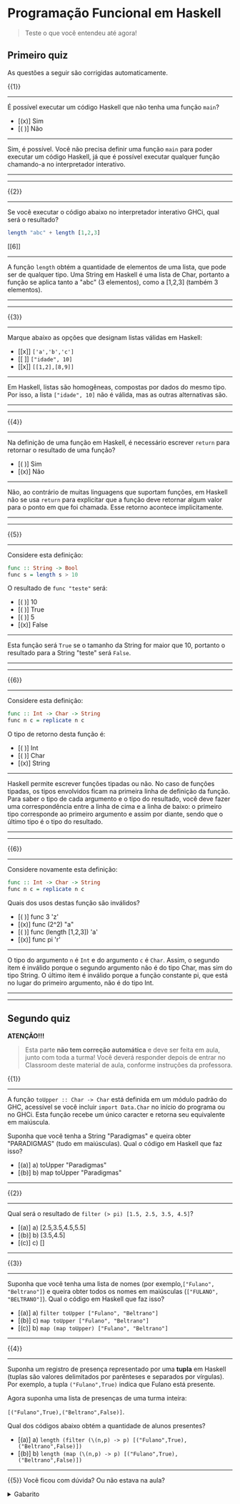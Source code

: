 <!--
author:   Andrea Charão

email:    andrea@inf.ufsm.br

version:  0.0.1

language: PT-BR

narrator: Brazilian Portuguese Female

comment:  Material de apoio para a disciplina
          ELC117 - Paradigmas de Programação
          da Universidade Federal de Santa Maria

translation: English  translations/English.md

link:     https://cdn.jsdelivr.net/chartist.js/latest/chartist.min.css

script:   https://cdn.jsdelivr.net/chartist.js/latest/chartist.min.js


onload
window.CodeRunner = {
    ws: undefined,
    handler: {},

    init(url) {
        this.ws = new WebSocket(url);
        const self = this
        this.ws.onopen = function () {
            self.log("connections established");
            setInterval(function() {
                self.ws.send("ping")
            }, 15000);
        }
        this.ws.onmessage = function (e) {
            // e.data contains received string.

            let data
            try {
                data = JSON.parse(e.data)
            } catch (e) {
                self.warn("received message could not be handled =>", e.data)
            }
            if (data) {
                self.handler[data.uid](data)
            }
        }
        this.ws.onclose = function () {
            self.warn("connection closed")
        }
        this.ws.onerror = function (e) {
            self.warn("an error has occurred => ", e)
        }
    },
    log(...args) {
        console.log("CodeRunner:", ...args)
    },
    warn(...args) {
        console.warn("CodeRunner:", ...args)
    },
    handle(uid, callback) {
        this.handler[uid] = callback
    },
    send(uid, message) {
        message.uid = uid
        this.ws.send(JSON.stringify(message))
    }
}

//window.CodeRunner.init("wss://coderunner.informatik.tu-freiberg.de/")
window.CodeRunner.init("wss://ancient-hollows-41316.herokuapp.com/")

//window.CodeRunner.init("ws://127.0.0.1:8000/")

@end


@LIA.c:       @LIA.eval(`["main.c"]`, `gcc -Wall main.c -o a.out`, `./a.out`)
@LIA.clojure: @LIA.eval(`["main.clj"]`, `none`, `clojure -M main.clj`)
@LIA.cpp:     @LIA.eval(`["main.cpp"]`, `g++ main.cpp -o a.out`, `./a.out`)
@LIA.go:      @LIA.eval(`["main.go"]`, `go build main.go`, `./main`)
@LIA.haskell: @LIA.eval(`["main.hs"]`, `ghc main.hs -o main`, `./main`)
@LIA.java:    @LIA.eval(`["@0.java"]`, `javac @0.java`, `java @0`)
@LIA.julia:   @LIA.eval(`["main.jl"]`, `none`, `julia main.jl`)
@LIA.mono:    @LIA.eval(`["main.cs"]`, `mcs main.cs`, `mono main.exe`)
@LIA.nasm:    @LIA.eval(`["main.asm"]`, `nasm -felf64 main.asm && ld main.o`, `./a.out`)
@LIA.python:  @LIA.python3
@LIA.python2: @LIA.eval(`["main.py"]`, `python2.7 -m compileall .`, `python2.7 main.pyc`)
@LIA.python3: @LIA.eval(`["main.py"]`, `none`, `python3 main.py`)
@LIA.r:       @LIA.eval(`["main.R"]`, `none`, `Rscript main.R`)
@LIA.rust:    @LIA.eval(`["main.rs"]`, `rustc main.rs`, `./main`)
@LIA.zig:     @LIA.eval(`["main.zig"]`, `zig build-exe ./main.zig -O ReleaseSmall`, `./main`)

@LIA.dotnet:  @LIA.dotnet_(@uid)

@LIA.dotnet_
<script>
var uid = "@0"
var files = []

files.push(["project.csproj", `<Project Sdk="Microsoft.NET.Sdk">
  <PropertyGroup>
    <OutputType>Exe</OutputType>
    <TargetFramework>net6.0</TargetFramework>
    <ImplicitUsings>enable</ImplicitUsings>
    <Nullable>enable</Nullable>
  </PropertyGroup>
</Project>`])

files.push(["Program.cs", `@input(0)`])

send.handle("input", (e) => {
    CodeRunner.send(uid, {stdin: e})
})
send.handle("stop",  (e) => {
    CodeRunner.send(uid, {stop: true})
});


CodeRunner.handle(uid, function (msg) {
    switch (msg.service) {
        case 'data': {
            if (msg.ok) {
                CodeRunner.send(uid, {compile: "dotnet build -nologo"})
            }
            else {
                send.lia("LIA: stop")
            }
            break;
        }
        case 'compile': {
            if (msg.ok) {
                if (msg.message) {
                    if (msg.problems.length)
                        console.warn(msg.message);
                    else
                        console.log(msg.message);
                }

                send.lia("LIA: terminal")
                console.clear()
                CodeRunner.send(uid, {exec: "dotnet run"})
            } else {
                send.lia(msg.message, msg.problems, false)
                send.lia("LIA: stop")
            }
            break;
        }
        case 'stdout': {
            if (msg.ok)
                console.stream(msg.data)
            else
                console.error(msg.data);
            break;
        }

        case 'stop': {
            if (msg.error) {
                console.error(msg.error);
            }

            if (msg.images) {
                for(let i = 0; i < msg.images.length; i++) {
                    console.html("<hr/>", msg.images[i].file)
                    console.html("<img title='" + msg.images[i].file + "' src='" + msg.images[i].data + "' onclick='window.LIA.img.click(\"" + msg.images[i].data + "\")'>")
                }

            }

            send.lia("LIA: stop")
            break;
        }

        default:
            console.log(msg)
            break;
    }
})


CodeRunner.send(
    uid, { "data": files }
);

"LIA: wait"
</script>
@end

@LIA.eval:  @LIA.eval_(false,@uid,`@0`,@1,@2)

@LIA.evalWithDebug: @LIA.eval_(true,@uid,`@0`,@1,@2)

@LIA.eval_
<script>
const uid = "@1"
var order = @2
var files = []

if (order[0])
  files.push([order[0], `@input(0)`])
if (order[1])
  files.push([order[1], `@input(1)`])
if (order[2])
  files.push([order[2], `@input(2)`])
if (order[3])
  files.push([order[3], `@input(3)`])
if (order[4])
  files.push([order[4], `@input(4)`])
if (order[5])
  files.push([order[5], `@input(5)`])
if (order[6])
  files.push([order[6], `@input(6)`])
if (order[7])
  files.push([order[7], `@input(7)`])
if (order[8])
  files.push([order[8], `@input(8)`])
if (order[9])
  files.push([order[9], `@input(9)`])


send.handle("input", (e) => {
    CodeRunner.send(uid, {stdin: e})
})
send.handle("stop",  (e) => {
    CodeRunner.send(uid, {stop: true})
});


CodeRunner.handle(uid, function (msg) {
    switch (msg.service) {
        case 'data': {
            if (msg.ok) {
                CodeRunner.send(uid, {compile: @3})
            }
            else {
                send.lia("LIA: stop")
            }
            break;
        }
        case 'compile': {
            if (msg.ok) {
                if (msg.message) {
                    if (msg.problems.length)
                        console.warn(msg.message);
                    else
                        console.log(msg.message);
                }

                send.lia("LIA: terminal")
                CodeRunner.send(uid, {exec: @4})

                if(!@0) {
                  console.clear()
                }
            } else {
                send.lia(msg.message, msg.problems, false)
                send.lia("LIA: stop")
            }
            break;
        }
        case 'stdout': {
            if (msg.ok)
                console.stream(msg.data)
            else
                console.error(msg.data);
            break;
        }

        case 'stop': {
            if (msg.error) {
                console.error(msg.error);
            }

            if (msg.images) {
                for(let i = 0; i < msg.images.length; i++) {
                    console.html("<hr/>", msg.images[i].file)
                    console.html("<img title='" + msg.images[i].file + "' src='" + msg.images[i].data + "' onclick='window.LIA.img.click(\"" + msg.images[i].data + "\")'>")
                }

            }

            send.lia("LIA: stop")
            break;
        }

        default:
            console.log(msg)
            break;
    }
})


CodeRunner.send(
    uid, { "data": files }
);

"LIA: wait"
</script>
@end




-->

<!--
nvm use v14.21.1
liascript-devserver --input README.md --port 3001 --live
https://liascript.github.io/course/?https://raw.githubusercontent.com/AndreaInfUFSM/elc117-2023b/master/classes/03b/README.md
-->

# Programação Funcional em Haskell

> Teste o que você entendeu até agora!

## Primeiro quiz

As questões a seguir são corrigidas automaticamente.






{{1}}
********************************************************************************
É possível executar um código Haskell que não tenha uma função `main`?

- [(x)] Sim
- [( )] Não
******************************************************

Sim, é possível. Você não precisa definir uma função `main` para poder executar um código Haskell, já que é possível executar qualquer função chamando-a no interpretador interativo.

*******************************************************


********************************************************************************



{{2}}
********************************************************************************
Se você executar o código abaixo no interpretador interativo GHCi, qual será o resultado?

```haskell
length "abc" + length [1,2,3]
```

[[6]]
******************************************************

A função `length` obtém a quantidade de elementos de uma lista, que pode ser de qualquer tipo. Uma String em Haskell é uma lista de Char, portanto a função se aplica tanto a "abc" (3 elementos), como a [1,2,3] (também 3 elementos).

*******************************************************

********************************************************************************



{{3}}
********************************************************************************

Marque abaixo as opções que designam listas válidas em Haskell:

- [[x]] `['a','b','c']`
- [[ ]] `["idade", 10]`
- [[x]] `[[1,2],[8,9]]`
******************************************************

Em Haskell, listas são homogêneas, compostas por dados do mesmo tipo. Por isso, a lista `["idade", 10]` não é válida, mas as outras alternativas são.

*******************************************************

********************************************************************************

{{4}}
********************************************************************************
Na definição de uma função em Haskell, é necessário escrever `return` para retornar o resultado de uma função?

- [( )] Sim
- [(x)] Não
******************************************************

Não, ao contrário de muitas linguagens que suportam funções, em Haskell não se usa `return` para explicitar que a função deve retornar algum valor para o ponto em que foi chamada. Esse retorno acontece implicitamente.

*******************************************************

********************************************************************************


{{5}}
********************************************************************************

Considere esta definição:

``` haskell
func :: String -> Bool 
func s = length s > 10
```

O resultado de `func "teste"` será:

- [( )] 10
- [( )] True
- [( )] 5
- [(x)] False
******************************************************

Esta função será `True` se o tamanho da String for maior que 10, portanto o resultado para a String "teste" será `False`.

*******************************************************

********************************************************************************

{{6}}
********************************************************************************

Considere esta definição:

``` haskell
func :: Int -> Char -> String
func n c = replicate n c
```

O tipo de retorno desta função é:

- [( )] Int
- [( )] Char
- [(x)] String
******************************************************

Haskell permite escrever funções tipadas ou não. No caso de funções tipadas, os tipos envolvidos ficam na primeira linha de definição da função. Para saber o tipo de cada argumento e o tipo do resultado, você deve fazer uma correspondência entre a linha de cima e a linha de baixo: o primeiro tipo corresponde ao primeiro argumento e assim por diante, sendo que o último tipo é o tipo do resultado.

*******************************************************

********************************************************************************


{{6}}
********************************************************************************

Considere novamente esta definição:

``` haskell
func :: Int -> Char -> String
func n c = replicate n c
```

Quais dos usos destas função são inválidos?

- [( )] func 3 'z'
- [(x)] func (2^2) "a"
- [( )] func (length [1,2,3]) 'a'
- [(x)] func pi 'r'
******************************************************

O tipo do argumento `n` é `Int` e do argumento `c` é `Char`. Assim, o segundo item é inválido porque o segundo argumento não é do tipo Char, mas sim do tipo String. O último item é inválido porque a função constante pi, que está no lugar do primeiro argumento, não é do tipo Int. 

*******************************************************

********************************************************************************



## Segundo quiz

**ATENÇÃO!!!**

> Esta parte **não tem correção automática** e deve ser feita em aula, junto com toda a turma! Você deverá responder depois de entrar no Classroom deste material de aula, conforme instruções da professora.


{{1}}
********************************************************************************

A função `toUpper :: Char -> Char` está definida em um módulo padrão do GHC, acessível se você incluir `import Data.Char` no início do programa ou no GHCi. Esta função recebe um único caracter e retorna seu equivalente em maiúscula.

Suponha que você tenha a String "Paradigmas" e queira obter "PARADIGMAS" (tudo em maiúsculas). Qual o código em Haskell que faz isso?


- [(a)] a) toUpper "Paradigmas"
- [(b)] b) map toUpper "Paradigmas"


********************************************************************************


{{2}}
********************************************************************************

Qual será o resultado de `filter (> pi) [1.5, 2.5, 3.5, 4.5]`?

- [(a)] a) [2.5,3.5,4.5,5.5]
- [(b)] b) [3.5,4.5]
- [(c)] c) []


********************************************************************************



{{3}}
********************************************************************************

Suponha que você tenha uma lista de nomes (por exemplo,`["Fulano", "Beltrano"]`) e queira obter todos os nomes em maiúsculas (`["FULANO", "BELTRANO"]`).  Qual o código em Haskell que faz isso?


- [(a)] a) `filter toUpper ["Fulano", "Beltrano"]`
- [(b)] c) `map toUpper ["Fulano", "Beltrano"]`
- [(c)] b) `map (map toUpper) ["Fulano", "Beltrano"]`


********************************************************************************



{{4}}
********************************************************************************

Suponha  um registro de presença representado por uma **tupla** em Haskell (tuplas são valores delimitados por parênteses e separados por vírgulas). Por exemplo, a tupla `("Fulano",True)` indica que Fulano está presente. 

Agora suponha uma lista de presenças de uma turma inteira: 

`[("Fulano",True),("Beltrano",False)]`. 

Qual dos códigos abaixo obtém a quantidade de alunos presentes?


- [(a)] a) `length (filter (\(n,p) -> p) [("Fulano",True),("Beltrano",False)])`
- [(b)] b) `length (map (\(n,p) -> p) [("Fulano",True),("Beltrano",False)])`


********************************************************************************

{{5}}
Você ficou com dúvida? Ou não estava na aula?
 <details>
  <summary>Gabarito</summary>
  <p>1b: Você precisa usar map para aplicar toUpper a cada caracter da String</p>
  <p>2a: Este filter aplica a condição (> pi) a cada elemento da lista, selecionando 3.5 e 4.5, que são maiores que 3.14159</p>
  <p>3c: Note que toUpper se aplica a um único Char. Uma String é uma lista de Char, ou seja [Char]. Aqui neste exemplo, temos uma lista de String, ou seja [String] ou [[Char]]. Por isso, o (map toUpper) mais interno corresponde a uma conversão de uma única String para maiúscula, e o map mais externo aplica o map interno a cada String da lista de String.</p>
  <p>4a: Para selecionar os alunos presentes, aplicamos filter. O resultado será uma lista somente com alunos presentes (p == True), que será passada para length, que retornará o número de elementos. A condição neste filter usa uma sintaxe desconhecida até então, mas note que conhecer isso não é imprescindível para resolver esta questão, pois a única diferença entre as opções é o uso de map ou filter.</p>    
</details> 
